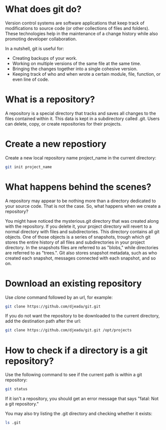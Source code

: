 <h1>What does git do?</h1>
Version control systems are software applications that keep track of modifications to source code (or other collections of files and folders).
These technologies help in the maintenance of a change history while also promoting developer collaboration.

In a nutshell, git is useful for: 

* Creating backups of your work.
* Working on multiple versions of the same file at the same time.
* Bringing the changes together into a single cohesive version.
* Keeping track of who and when wrote a certain module, file, function, or even line of code. 

<h1>What is a repository?</h1>
A repository is a special directory that tracks and saves all changes to the files contained within it. This data is kept in a subdirectory called .git. Users can delete, copy, or create repositories for their projects. 

<h1>Create a new repostiory</h1>

Create a new local repository name project_name in the current directory:

```bash
git init project_name
```

<h1>What happens behind the scenes?</h1>
A repository may appear to be nothing more than a directory dedicated to your source code. That is not the case. So, what happens when we create a repository? 

You might have noticed the mysterious.git directory that was created along with the repository. If you delete it, your project directory will revert to a normal directory with files and subdirectories. This directory contains all git objects. One of those objects is a series of snapshots, trough which git stores the entire history of all files and subdirectories in your project directory. In the snapshots files are referred to as "blobs," while directories are referred to as "trees.". 
Git also stores snapshot metadata, such as who created each snapshot, messages connected with each snapshot, and so on.

<h1>Download an existing repository</h1>

Use <i>clone</i> command followed by an url, for example:

```bash
git clone https://github.com/djeada/git.git
```

If you do not want the repository to be downloaded to the current directory, add the destination path after the url:

```bash
git clone https://github.com/djeada/git.git /opt/projects
```

<h1>How to check if a directory is a git repository?</h1>
Use the following command to see if the current path is within a git repository:

```bash
git status 
```

If it isn't a repository, you should get an error message that says "fatal: Not a git repository." 

You may also try listing the .git directory and checking whether it exists: 

```bash
ls .git
```
